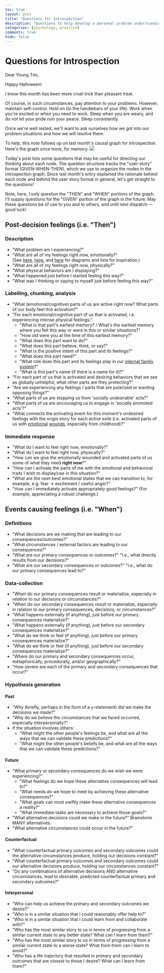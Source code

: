 ```yaml
---
toc: true
layout: post
title: "Questions for Introspection"
description: "Questions to help develop a personal problem understanding."
categories: [psychology, practice]
comments: true
hide: false
---
```


# Questions for Introspection

Dear Young Tim,

Happy Halloween!

I know this month has been more cruel trick than pleasant treat.

Of course, in such circumstances, pay attention to your problems.
However, maintain self-control.
Hold on (to the handlebars of your life).
Work when you're excited or when you need to work.
Sleep when you are weary,
and do not let your pride ruin your peace.
Sleep consistently.

Once we're well rested,
we'll want to ask ourselves how we got into our problem situations
and how we will resolve them.

To help, this note follows up on last month's causal graph for introspection.
Here's the graph once more, for memory.
<img src="{{ site.baseurl }}/images/2021-09-19_introspection-graph.png">

Today's post lists some questions that may be useful for directing
our thinking about each node.
The question structure tracks the "user-story" format (GIVEN-WHEN-THEN),
which we use to organize the nodes in the introspection graph.
Since last month's entry explained the rationale behind each node
and behind the user story format in general,
let's get straight to the questions!

Note, here, I only question the "THEN" and "WHEN" portions of the graph.
I'll supply questions for the "GIVEN" portion of the graph in the future.
May these questions be of use to you and to others, and until next dispatch---
good luck!


## Post-decision feelings (i.e. "Then")

### Description
- "What problem am I experiencing?"
- "What are all of my feelings right now, emotionally?"<br>
  (See [here](https://positivepsychology.com/wp-content/uploads/wheel-of-emotions.jpg), [here](https://positivepsychology.com/wp-content/uploads/geneva-emotion-wheel.png), and [here](https://www.cnvc.org/training/resource/feelings-inventory) for diagrams and lists for inspiration.)
- "What are all of my feelings right now, physically?"
- "What physical behaviors am I displaying?"
- "What happened just before I started feeling this way?"
- "What was I thinking or saying to myself just before feeling this way?"


### Labelling, chunking, analysis
- "What (emotional/cognitive) parts of us are active right now?
   What parts of our body feel this activation?"
- "For each emotional/cognitive part of us that is activated,
  i.e. experiencing intense physical feelings:"
  - "What is that part's earliest memory? /
    What's the earliest memory where you felt this way
    or were in this or similar situations?"
  - "How old were you at the time of this earliest memory?"
  - "What does this part want to do?"
  - "What does this part believe, think, or say?"
  - "What is the positive intent of this part and its feelings?"
  - "What does this part need?"
  - "What role does this part and its feelings play in our
    [internal family system](https://en.wikipedia.org/wiki/Internal_Family_Systems_Model)?"
  - "What is this part's name (if there is a name for it)?"
- "For each part of us that is activated and desiring behaviors that we see as
  globally unhelpful, what other parts are they protecting?"
- "Are we experiencing any feelings / parts that are polarized
  or wanting opposing things?"
- "What parts of us are stopping us from 'socially undesirable' acts?"
- "What parts of us are encouraging us to engage in 'socially promoted acts'?"
- "What connects the activating event for this moment's undesired feelings
  with the origin story for each active exile
  (i.e. activated parts of us with [emotional](https://web.archive.org/web/20210816011433/https://selftherapyjourney.com/Pattern/Beginning/List_of_Wounds.aspx) [wounds](http://sfhelp.org/gwc/wounds.htm), especially from childhood)?"


### Immediate response
- "What do I want to feel right now, emotionally?"
- "What do I want to feel right now, physically?"
- "How can we give the emotionally wounded and activated parts of us
  some of what they need **right now**?"
- "How can I activate the parts of me with the emotional and behavioral traits
  I wish to display/use in this situation?"
- "What are the next-best emotional states that we can transition to,
  for example, e.g. fear -> excitement / useful anger?"
- "How can I immediately activate appropriately good feelings?"
  (For example, appreciating a robust challenge.)


## Events causing feelings (i.e. "When")


### Definitions
- "What decisions are we making that are leading to our consequences/outcomes?"
- "What circumstances / external factors are leading to our consequences?"
- "What are our primary consequences or outcomes?"
  "I.e., what directly results from our decisions?"
- "What are our secondary consequences or outcomes?"
  "I.e., what do our primary consequences lead to?"


### Data-collection
- "When do our primary consequences result or materialize, especially in
  relation to our decisions or circumstances?"
- "When do our secondary consequences result or materialize, especially in
  relation to our primary consequences, decisions, or circumstances?"
- "What happens externally (if anything),
  just before our primary consequences materialize?"
- "What happens externally (if anything),
  just before our secondary consequences materialize?"
- "What do we think or feel (if anything),
  just before our primary consequences materialize?"
- "What do we think or feel (if anything),
  just before our secondary consequences materialize?"
- "Where do our primary and secondary consequences occur,
  metaphorically, procedurally, and/or geographically?"
- "How severe are each of the primary and secondary consequences that occur?"


### Hypothesis generation

#### Past
- "Why (briefly, perhaps in the form of a y-statement)
  did we make the decisions we made?"
- "Why do we believe the circumstances that we faced occurred,
  especially interpersonally?"
- If the situation involves others:
  - "What might the other people's feelings be,
    and what are all the ways that we can validate these predictions?"
  - "What might the other people's beliefs be,
    and what are all the ways that we can validate these predictions?"

#### Future
- "What primary or secondary consequences do we wish we were experiencing?"
  - "What feelings do we hope these alternative consequences will lead to?"
  - "What needs do we hope to meet by achieving these alternative consequences?"
  - "What goals can most swiftly make these alternative consequences a reality?"
  - "What immediate tasks are necessary to achieve those goals?"
- "What alternative decisions could we make in the future?"
  Brainstorm MANY alternatives.
- "What alternative circumstances could occur in the future?"


#### Counterfactual
- "What counterfactual primary outcomes and secondary outcomes could the
  alternative circumstances produce, holding our decisions constant?"
- "What counterfactual primary outcomes and secondary outcomes could our
  alternative decisions produce, holding our circumstances constant?"
- "Do any combinations of alternative decisions AND alternative circumstances,
  lead to desirable, predicted counterfactual primary and secondary outcomes?"


#### Interpersonal
- "Who can help us achieve the primary and secondary outcomes we desire?"
- "Who is in a similar situation that I could reasonably offer help to?"
- "Who is in a similar situation that I could learn from and collaborate with?"
- "Who has the most similar story to us in terms of progressing from a similar
  current state to any better state? What can I learn from them?"
- "Who has the most similar story to us in terms of progressing from a similar
  current state to a worse state? What from them can I learn to avoid?"
- "Who has a life trajectory that resulted in primary and secondary outcomes
  that are closest to those I desire? What can I learn from them?"
